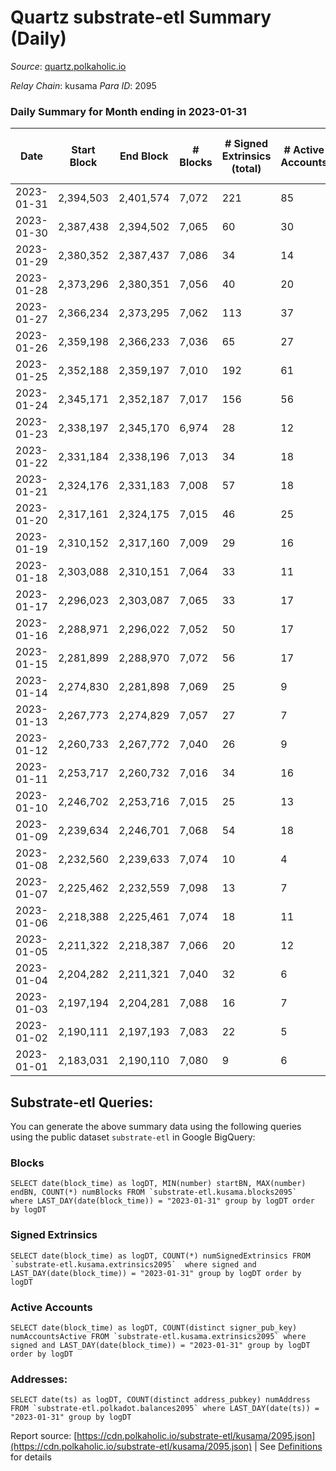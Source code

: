 # Quartz substrate-etl Summary (Daily)

_Source_: [quartz.polkaholic.io](https://quartz.polkaholic.io)

*Relay Chain*: kusama
*Para ID*: 2095



### Daily Summary for Month ending in 2023-01-31


| Date | Start Block | End Block | # Blocks | # Signed Extrinsics (total) | # Active Accounts | # Passive | # New | # Addresses with Balances | # Events | # Transfers | # XCM Transfers In | # XCM Transfers Out |
| ---- | ----------- | --------- | -------- | --------------------------- | ----------------- | --------- | ----- | ------------------------- | -------- | ----------- | ------------------ | ------------------- |
| 2023-01-31 | 2,394,503 | 2,401,574 | 7,072  | 221 | 85 |  | 10 | 75,161 | 16,514 | 208 ($12,605.41) | 18 ($1,052.21) | 8 ($285.58) |
| 2023-01-30 | 2,387,438 | 2,394,502 | 7,065  | 60 | 30 |  | 6 | 75,151 | 15,538 | 122 ($2,124.76) | 4 ($245.38) | 1 ($49.87) |
| 2023-01-29 | 2,380,352 | 2,387,437 | 7,086  | 34 | 14 |  |  | 75,145 | 15,456 | 103 ($28.51) |   |   |
| 2023-01-28 | 2,373,296 | 2,380,351 | 7,056  | 40 | 20 |  |  | 75,145 | 15,361 | 102 ($5,918.92) | 1 ($5.23) |   |
| 2023-01-27 | 2,366,234 | 2,373,295 | 7,062  | 113 | 37 |  | 4 | 75,145 | 15,796 | 85 ($2,841.68) | 2 ($15.66) |   |
| 2023-01-26 | 2,359,198 | 2,366,233 | 7,036  | 65 | 27 |  | 2 | 75,141 | 15,408 | 80 ($20,082.51) |   | 1 ($0.25) |
| 2023-01-25 | 2,352,188 | 2,359,197 | 7,010  | 192 | 61 |  | 1 | 75,139 | 15,909 | 22 ($2,106.85) | 8 ($511.14) |   |
| 2023-01-24 | 2,345,171 | 2,352,187 | 7,017  | 156 | 56 |  | 3 | 75,138 | 15,768 | 20 ($541.87) | 11 ($118.23) |   |
| 2023-01-23 | 2,338,197 | 2,345,170 | 6,974  | 28 | 12 |  | 4 | 75,135 | 14,976 | 16 ($301.79) |   |   |
| 2023-01-22 | 2,331,184 | 2,338,196 | 7,013  | 34 | 18 |  |  | 75,131 | 15,107 | 4 ($89.23) |   | 2 ($40.02) |
| 2023-01-21 | 2,324,176 | 2,331,183 | 7,008  | 57 | 18 |  | 11 | 75,131 | 15,262 | 16 ($44.05) |   |   |
| 2023-01-20 | 2,317,161 | 2,324,175 | 7,015  | 46 | 25 |  | 2 | 75,120 | 15,135 | 24 ($311.43) |   |   |
| 2023-01-19 | 2,310,152 | 2,317,160 | 7,009  | 29 | 16 |  | 2 | 75,118 | 15,067 | 12 ($20.85) |   |   |
| 2023-01-18 | 2,303,088 | 2,310,151 | 7,064  | 33 | 11 |  | 14 | 75,116 | 15,288 | 9 ($22.30) | 1 ($4.74) |   |
| 2023-01-17 | 2,296,023 | 2,303,087 | 7,065  | 33 | 17 |  | 1 | 75,102 | 15,219 | 23 ($609.73) | 4 ($215.49) | 5 ($193.53) |
| 2023-01-16 | 2,288,971 | 2,296,022 | 7,052  | 50 | 17 |  | 7 | 75,101 | 15,329 | 22 ($165.49) |   | 1 ($68.79) |
| 2023-01-15 | 2,281,899 | 2,288,970 | 7,072  | 56 | 17 |  | 2 | 75,094 | 15,407 | 12 ($212.41) |   | 1 ($53.27) |
| 2023-01-14 | 2,274,830 | 2,281,898 | 7,069  | 25 | 9 |  | 3 | 75,092 | 15,195 | 11 ($66.48) | 1 ($18.79) |   |
| 2023-01-13 | 2,267,773 | 2,274,829 | 7,057  | 27 | 7 |  | 8 | 75,089 | 15,189 | 8 ($1.34) |   |   |
| 2023-01-12 | 2,260,733 | 2,267,772 | 7,040  | 26 | 9 |  | 2 | 75,081 | 15,192 | 8 ($1.26) |   |   |
| 2023-01-11 | 2,253,717 | 2,260,732 | 7,016  | 34 | 16 |  | 15 | 75,079 | 15,170 | 31 ($2,819.98) | 1 ($44.13) | 1 ($0.39) |
| 2023-01-10 | 2,246,702 | 2,253,716 | 7,015  | 25 | 13 |  | 2 | 75,064 | 15,048 | 13 ($48.37) | 1 ($0.02) | 1 ($0.004) |
| 2023-01-09 | 2,239,634 | 2,246,701 | 7,068  | 54 | 18 |  | 5 | 75,062 | 15,419 | 11 ($1.39) |   |   |
| 2023-01-08 | 2,232,560 | 2,239,633 | 7,074  | 10 | 4 |  |  | 75,057 | 15,066 | 13 ($405.61) | 1 ($7.53) |   |
| 2023-01-07 | 2,225,462 | 2,232,559 | 7,098  | 13 | 7 |  | 1 | 75,057 | 15,158 | 4 ($126.92) | 1 ($0.58) | 1 ($63.46) |
| 2023-01-06 | 2,218,388 | 2,225,461 | 7,074  | 18 | 11 |  | 8 | 75,056 | 15,157 | 12 ($370.12) |   |   |
| 2023-01-05 | 2,211,322 | 2,218,387 | 7,066  | 20 | 12 |  | 1 | 75,048 | 15,102 | 12 ($8,849.72) | 2 ($181.51) | 1 ($26.04) |
| 2023-01-04 | 2,204,282 | 2,211,321 | 7,040  | 32 | 6 |  | 2 | 75,047 | 15,140 | 1 ($30.51) |   |   |
| 2023-01-03 | 2,197,194 | 2,204,281 | 7,088  | 16 | 7 |  | 1 | 75,045 | 15,176 | 2 ($8.61) |   |   |
| 2023-01-02 | 2,190,111 | 2,197,193 | 7,083  | 22 | 5 |  |  | 75,044 | 15,196 | 1 ($11.93) |   |   |
| 2023-01-01 | 2,183,031 | 2,190,110 | 7,080  | 9 | 6 |  | 1 | 75,044 | 15,079 | 6 ($15.34) |   |   |

## Substrate-etl Queries:
You can generate the above summary data using the following queries using the public dataset `substrate-etl` in Google BigQuery:


### Blocks
```
SELECT date(block_time) as logDT, MIN(number) startBN, MAX(number) endBN, COUNT(*) numBlocks FROM `substrate-etl.kusama.blocks2095`  where LAST_DAY(date(block_time)) = "2023-01-31" group by logDT order by logDT
```


### Signed Extrinsics
```
SELECT date(block_time) as logDT, COUNT(*) numSignedExtrinsics FROM `substrate-etl.kusama.extrinsics2095`  where signed and LAST_DAY(date(block_time)) = "2023-01-31" group by logDT order by logDT
```


### Active Accounts
```
SELECT date(block_time) as logDT, COUNT(distinct signer_pub_key) numAccountsActive FROM `substrate-etl.kusama.extrinsics2095` where signed and LAST_DAY(date(block_time)) = "2023-01-31" group by logDT order by logDT
```


### Addresses:
```
SELECT date(ts) as logDT, COUNT(distinct address_pubkey) numAddress FROM `substrate-etl.polkadot.balances2095` where LAST_DAY(date(ts)) = "2023-01-31" group by logDT
```



Report source: [https://cdn.polkaholic.io/substrate-etl/kusama/2095.json](https://cdn.polkaholic.io/substrate-etl/kusama/2095.json) | See [Definitions](/DEFINITIONS.md) for details
